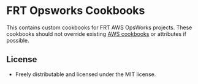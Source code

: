 FRT Opsworks Cookbooks
======================

This contains custom cookbooks for FRT AWS OpsWorks projects.  These cookbooks should not override existing [AWS cookbooks](https://github.com/aws/opsworks-cookbooks) or attributes if possible.

License
-------------------
* Freely distributable and licensed under the MIT license.
